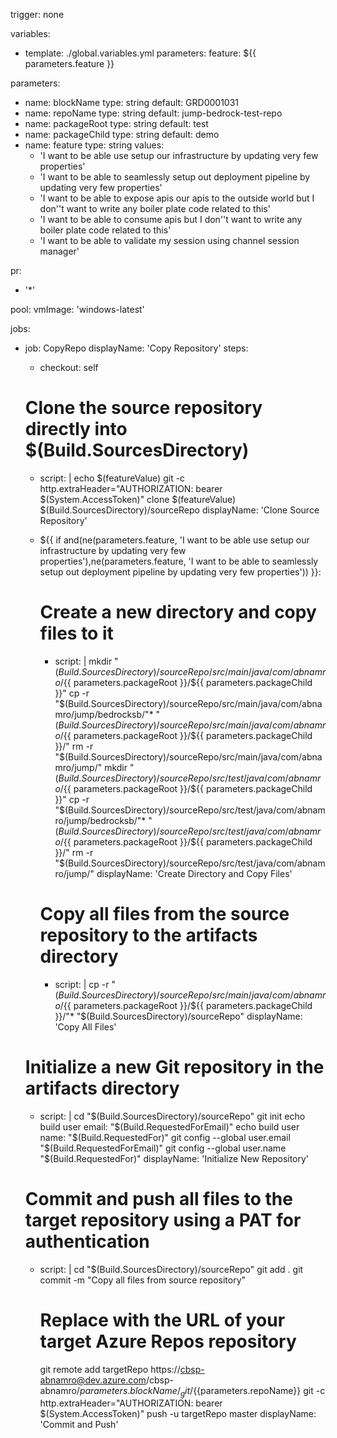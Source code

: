 trigger: none

variables:
  - template: ./global.variables.yml
    parameters:
      feature: ${{ parameters.feature }}

parameters:
- name: blockName
  type: string
  default: GRD0001031
- name: repoName
  type: string
  default: jump-bedrock-test-repo
- name: packageRoot
  type: string
  default: test
- name: packageChild
  type: string 
  default: demo  
- name: feature
  type: string
  values:
    - 'I want to be able use setup our infrastructure by updating very few properties'
    - 'I want to be able to seamlessly setup out deployment pipeline by updating very few properties'
    - 'I want to be able to expose apis our apis to the outside world but I don''t want to write any boiler plate code related to this'
    - 'I want to be able to consume apis but I don''t want to write any boiler plate code related to this'
    - 'I want to be able to validate my session using channel session manager'
  
pr:
- '*'

pool:
  vmImage: 'windows-latest'

jobs:

- job: CopyRepo
  displayName: 'Copy Repository'
  steps:
  - checkout: self

  # Clone the source repository directly into $(Build.SourcesDirectory)
  - script: |
      echo $(featureValue)
      git -c http.extraHeader="AUTHORIZATION: bearer $(System.AccessToken)" clone $(featureValue) $(Build.SourcesDirectory)/sourceRepo
    displayName: 'Clone Source Repository'

  - ${{ if and(ne(parameters.feature, 'I want to be able use setup our infrastructure by updating very few properties'),ne(parameters.feature, 'I want to be able to seamlessly setup out deployment pipeline by updating very few properties')) }}: 
    # Create a new directory and copy files to it
    - script: |
        mkdir "$(Build.SourcesDirectory)/sourceRepo/src/main/java/com/abnamro/${{ parameters.packageRoot }}/${{ parameters.packageChild }}"
        cp -r "$(Build.SourcesDirectory)/sourceRepo/src/main/java/com/abnamro/jump/bedrocksb/"* "$(Build.SourcesDirectory)/sourceRepo/src/main/java/com/abnamro/${{ parameters.packageRoot }}/${{ parameters.packageChild }}/"
        rm -r "$(Build.SourcesDirectory)/sourceRepo/src/main/java/com/abnamro/jump/"
        mkdir "$(Build.SourcesDirectory)/sourceRepo/src/test/java/com/abnamro/${{ parameters.packageRoot }}/${{ parameters.packageChild }}"
        cp -r "$(Build.SourcesDirectory)/sourceRepo/src/test/java/com/abnamro/jump/bedrocksb/"* "$(Build.SourcesDirectory)/sourceRepo/src/test/java/com/abnamro/${{ parameters.packageRoot }}/${{ parameters.packageChild }}/"
        rm -r "$(Build.SourcesDirectory)/sourceRepo/src/test/java/com/abnamro/jump/"
      displayName: 'Create Directory and Copy Files'

    # Copy all files from the source repository to the artifacts directory
    - script: |
        cp -r "$(Build.SourcesDirectory)/sourceRepo/src/main/java/com/abnamro/${{ parameters.packageRoot }}/${{ parameters.packageChild }}/"* "$(Build.SourcesDirectory)/sourceRepo"
      displayName: 'Copy All Files'

  # Initialize a new Git repository in the artifacts directory
  - script: |
      cd "$(Build.SourcesDirectory)/sourceRepo"
      git init
      echo build user email: "$(Build.RequestedForEmail)"
      echo build user name: "$(Build.RequestedFor)"
      git config --global user.email "$(Build.RequestedForEmail)"
      git config --global user.name "$(Build.RequestedFor)"
    displayName: 'Initialize New Repository'      

  # Commit and push all files to the target repository using a PAT for authentication
  - script: |
      cd "$(Build.SourcesDirectory)/sourceRepo"
      git add .
      git commit -m "Copy all files from source repository"

      # Replace with the URL of your target Azure Repos repository
      git remote add targetRepo https://cbsp-abnamro@dev.azure.com/cbsp-abnamro/${{parameters.blockName}}/_git/${{parameters.repoName}}
      git -c http.extraHeader="AUTHORIZATION: bearer $(System.AccessToken)" push -u targetRepo master
    displayName: 'Commit and Push'

